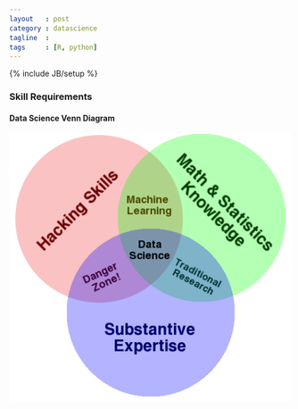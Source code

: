```yaml
---
layout   : post
category : datascience
tagline  : 
tags     : [R, python]
---
```

{% include JB/setup %}

### Skill Requirements

#### Data Science Venn Diagram

![Data Science Venn Diagram](/assets/images/diagrams/Data_Science_VD.png)
